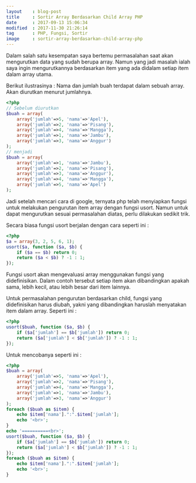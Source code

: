 ```yaml
---
layout    : blog-post
title     : Sortir Array Berdasarkan Child Array PHP
date      : 2017-09-13 15:06:34
modified  : 2017-11-30 21:26:14
tag       : PHP, Fungsi, Sortir
image     : sortir-array-berdasarkan-child-array-php
---
```


Dalam salah satu kesempatan saya bertemu permasalahan saat akan mengurutkan data yang sudah berupa array. Namun <!--more-->yang jadi masalah ialah saya ingin mengurutkannya berdasarkan item yang ada didalam setiap item dalam array utama.

Berikut ilustrasinya :
Nama dan jumlah buah terdapat dalam sebuah array. Akan diurutkan menurut jumlahnya.
``` php
<?php
// Sebelum diurutkan
$buah = array(
    array('jumlah'=>5, 'nama'=>'Apel'),
    array('jumlah'=>2, 'nama'=>'Pisang'),
    array('jumlah'=>4, 'nama'=>'Mangga'),
    array('jumlah'=>1, 'nama'=>'Jambu'),
    array('jumlah'=>3, 'nama'=>'Anggur')
);
// menjadi
$buah = array(
    array('jumlah'=>1, 'nama'=>'Jambu'),
    array('jumlah'=>2, 'nama'=>'Pisang'),
    array('jumlah'=>3, 'nama'=>'Anggur'),
    array('jumlah'=>4, 'nama'=>'Mangga'),
    array('jumlah'=>5, 'nama'=>'Apel')
);
```
Jadi setelah mencari cara di google, ternyata php telah menyiapkan fungsi untuk melakukan pengurutan item array dengan fungsi usort. Namun untuk dapat mengurutkan sesuai permasalahan diatas, perlu dilakukan sedikit trik.

Secara biasa fungsi usort berjalan dengan cara seperti ini :
``` php
<?php
$a = array(3, 2, 5, 6, 1);
usort($a, function ($a, $b) {
    if ($a == $b) return 0;
    return ($a < $b) ? -1 : 1;
});
```
Fungsi usort akan mengevaluasi array menggunakan fungsi yang didefinisikan. Dalam contoh tersebut setiap item akan dibandingkan apakah sama, lebih kecil, atau lebih besar dari item lainnya.

Untuk permasalahan pengurutan berdasarkan child, fungsi yang didefinisikan harus diubah, yakni yang dibandingkan haruslah menyatakan item dalam array. Seperti ini :

``` php
<?php
usort($buah, function ($a, $b) {
    if ($a['jumlah'] == $b['jumlah']) return 0;
    return ($a['jumlah'] < $b['jumlah']) ? -1 : 1;
});
```


Untuk mencobanya seperti ini :
```php
<?php
$buah = array(
    array('jumlah'=>5, 'nama'=>'Apel'),
    array('jumlah'=>2, 'nama'=>'Pisang'),
    array('jumlah'=>4, 'nama'=>'Mangga'),
    array('jumlah'=>1, 'nama'=>'Jambu'),
    array('jumlah'=>3, 'nama'=>'Anggur')
);
foreach ($buah as $item) {
    echo $item['nama'].":".$item['jumlah'];
    echo '<br>';
}
echo '==========<br>';
usort($buah, function ($a, $b) {
    if ($a['jumlah'] == $b['jumlah']) return 0;
    return ($a['jumlah'] < $b['jumlah']) ? -1 : 1;
});
foreach ($buah as $item) {
    echo $item['nama'].":".$item['jumlah'];
    echo '<br>';
}
```

